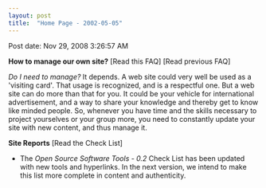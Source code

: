 ```yaml
---
layout: post
title:  "Home Page - 2002-05-05"
---
```


Post date: Nov 29, 2008 3:26:57 AM

**How to manage our own site?** [Read this FAQ] [Read previous FAQ]

*Do I need to manage?* It depends. A web site could very well be used as a 'visiting card'. That usage is recognized, and is a respectful one. But a web site can do more than that for you. It could be your vehicle for international advertisement, and a way to share your knowledge and thereby get to know like minded people. So, whenever you have time and the skills necessary to project yourselves or your group more, you need to constantly update your site with new content, and thus manage it.

**Site Reports** [Read the Check List]

-   The *Open Source Software Tools - 0.2* Check List has been updated with new tools and hyperlinks. In the next version, we intend to make this list more complete in content and authenticity.

